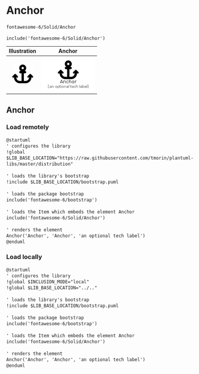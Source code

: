 # Anchor


```text
fontawesome-6/Solid/Anchor
```

```text
include('fontawesome-6/Solid/Anchor')
```



| Illustration | Anchor |
| :---: | :---: |
| ![illustration for Illustration](../../fontawesome-6/Solid/Anchor.png) | ![illustration for Anchor](../../fontawesome-6/Solid/Anchor.Local.png) |




## Anchor

### Load remotely
```plantuml
@startuml
' configures the library
!global $LIB_BASE_LOCATION="https://raw.githubusercontent.com/tmorin/plantuml-libs/master/distribution"

' loads the library's bootstrap
!include $LIB_BASE_LOCATION/bootstrap.puml

' loads the package bootstrap
include('fontawesome-6/bootstrap')

' loads the Item which embeds the element Anchor
include('fontawesome-6/Solid/Anchor')

' renders the element
Anchor('Anchor', 'Anchor', 'an optional tech label')
@enduml
```

### Load locally
```plantuml
@startuml
' configures the library
!global $INCLUSION_MODE="local"
!global $LIB_BASE_LOCATION="../.."

' loads the library's bootstrap
!include $LIB_BASE_LOCATION/bootstrap.puml

' loads the package bootstrap
include('fontawesome-6/bootstrap')

' loads the Item which embeds the element Anchor
include('fontawesome-6/Solid/Anchor')

' renders the element
Anchor('Anchor', 'Anchor', 'an optional tech label')
@enduml
```

